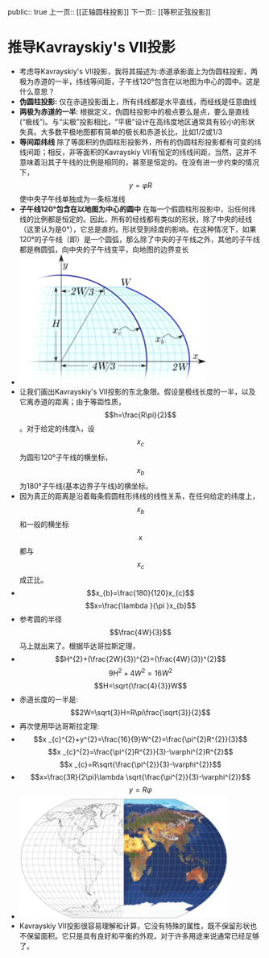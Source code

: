 public:: true
上一页:: [[正轴圆柱投影]]
下一页:: [[等积正弦投影]]

# 推导Kavrayskiy's VII投影
- 考虑导Kavrayskiy's VII投影，我将其描述为:赤道承影面上为伪圆柱投影，两极为赤道的一半，纬线等间距，子午线120°包含在以地图为中心的圆中。这是什么意思？
- **伪圆柱投影:**
      仅在赤道投影面上，所有纬线都是水平直线，而经线是任意曲线
- **两极为赤道的一半**:
  根据定义，伪圆柱投影中的极点要么是点，要么是直线(“极线”)。与“尖极”投影相比，“平极”设计在高纬度地区通常具有较小的形状失真。大多数平极地图都有简单的极长和赤道长比，比如1/2或1/3
- **等间距纬线**
  除了等面积的伪圆柱形投影外，所有的伪圆柱形投影都有可变的纬线间距；相反，非等面积的Kavrayskiy VII有恒定的纬线间距，当然，这并不意味着沿其子午线的比例是相同的，甚至是恒定的。在没有进一步约束的情况下，$$y=\varphi R$$使中央子午线单独成为一条标准线
- **子午线120°包含在以地图为中心的圆中**
  在每一个假圆柱形投影中，沿任何纬线的比例都是恒定的。因此，所有的经线都有类似的形状，除了中央的经线（这里认为是0°），它总是直的。形状受到经度的影响。在这种情况下，如果120°的子午线（即）是一个圆弧，那么除了中央的子午线之外，其他的子午线都是椭圆弧，向中央的子午线变平，向地图的边界变长
- ![image.png](../assets/image_1623491472605_0.png)
- 让我们画出Kavrayskiy's VII投影的东北象限。假设是极线长度的一半，以及它离赤道的距离；由于等距性质，$$h=\frac{R\pi}{2}$$。对于给定的纬度λ，设 $$x _{c}$$为圆形120°子午线的横坐标，$$x _{b}$$为180°子午线(基本边界子午线)的横坐标。
- 因为真正的距离是沿着每条假圆柱形纬线的线性关系，在任何给定的纬度上，$$x _{b}$$和一般的横坐标$$x$$都与$$x _{c}$$成正比。
-
  $$x_{b}=\frac{180}{120}x_{c}$$
  $$x=\frac{\lambda }{\pi }x_{b}$$
- 参考圆的半径$$\frac{4W}{3}$$马上就出来了。根据毕达哥拉斯定理，
-
  $$H^{2}+(\frac{2W}{3})^{2}=(\frac{4W}{3})^{2}$$
  $$9H^{2}+4W^{2}=16W^{2}$$
  $$H=\sqrt{\frac{4}{3}}W$$
- 赤道长度的一半是:
  $$2W=\sqrt{3}H=R\pi\frac{\sqrt{3}}{2}$$
- 再次使用毕达哥斯拉定理:
-
  $$x _{c}^{2}+y^{2}=\frac{16}{9}W^{2}=\frac{\pi^{2}R^{2}}{3}$$
  $$x _{c}^{2}=\frac{\pi^{2}R^{2}}{3}-\varphi^{2}R^{2}$$
  $$x _{c}=R\sqrt{\frac{\pi^{2}}{3}-\varphi^{2}}$$
-
  $$x=\frac{3R}{2\pi}\lambda \sqrt{\frac{\pi^{2}}{3}-\varphi^{2}}$$
  $$y=R\varphi$$
- ![image.png](../assets/image_1623493188016_0.png)
- Kavrayskiy Ⅶ投影很容易理解和计算，它没有特殊的属性，既不保留形状也不保留面积。它只是具有良好和平衡的外观，对于许多用途来说通常已经足够了。